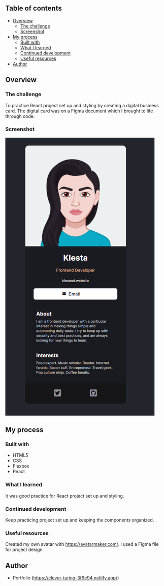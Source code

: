 ## Table of contents

- [Overview](#overview)
  - [The challenge](#the-challenge)
  - [Screenshot](#screenshot)
- [My process](#my-process)
  - [Built with](#built-with)
  - [What I learned](#what-i-learned)
  - [Continued development](#continued-development)
  - [Useful resources](#useful-resources)
- [Author](#author)

## Overview

### The challenge

To practice React project set up and styling by creating a digital business card. The digital card was on a Figma document which I brought to life through code.

### Screenshot

![](/screenshot.png)

## My process

### Built with

- HTML5
- CSS
- Flexbox
- React

### What I learned

It was good practice for React project set up and styling.

### Continued development

Keep practicing project set up and keeping the components organized.

### Useful resources

Created my own avatar with https://avatarmaker.com/. I used a Figma file for project design.

## Author

- Portfolio (https://clever-turing-3f9e94.netlify.app/)
